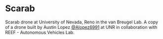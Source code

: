 # Scarab
Scarab drone at University of Nevada, Reno in the van Breugel Lab. A copy of a drone built by Austin Lopez [@Alopez6991](https://github.com/Alopez6991) at UNR in collaboration with REEF - Autonomous Vehicles Lab.

